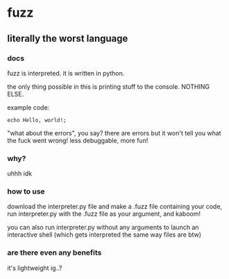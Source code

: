 # fuzz

## literally the worst language

### docs

fuzz is interpreted. it is written in python.

the only thing possible in this is printing stuff to the console. NOTHING ELSE.

example code:

```
echo Hello, world!;
```

"what about the errors", you say? there are errors but it won't tell you what the fuck went wrong!
less debuggable, more fun!

### why?

uhhh idk

### how to use

download the interpreter.py file and make a .fuzz file containing your code, run interpreter.py with the .fuzz file as your argument, and kaboom!

you can also run interpreter.py without any arguments to launch an interactive shell (which gets interpreted the same way files are btw)

### are there even any benefits

it's lightweight ig..?
